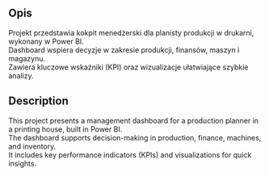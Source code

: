 ## Opis
Projekt przedstawia kokpit menedżerski dla planisty produkcji w drukarni, wykonany w Power BI.  
Dashboard wspiera decyzje w zakresie produkcji, finansów, maszyn i magazynu.  
Zawiera kluczowe wskaźniki (KPI) oraz wizualizacje ułatwiające szybkie analizy.  

## Description
This project presents a management dashboard for a production planner in a printing house, built in Power BI.  
The dashboard supports decision-making in production, finance, machines, and inventory.  
It includes key performance indicators (KPIs) and visualizations for quick insights.  
